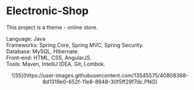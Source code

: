 # Electronic-Shop
This project is a theme - online store. 

Language: Java<br/>
Frameworks: Spring Core, Spring MVC, Spring Security.<br />
Database: MySQL, Hibernate.<br/>
Front-end: HTML, CSS, AngularJS.<br/>
Tools: Maven, IntelliJ IDEA, Git, Lombok.<br/>

<p align="center">
  ![55](https://user-images.githubusercontent.com/13545575/40808368-8d1319e0-652f-11e8-8948-30f5ff29f7dc.PNG)
</p>
